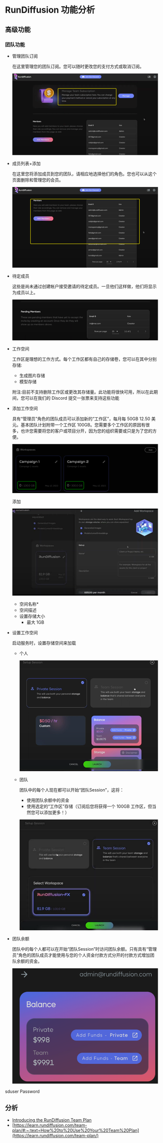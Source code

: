 # RunDiffusion 功能分析
## 高级功能
### 团队功能
- 管理团队订阅

	在这里管理您的团队订阅。您可以随时更改您的支付方式或取消订阅。

	![](./pic/rundiffusion-teamplan.png)
- 成员列表+添加

	在这里您将添加成员到您的团队，请相应地选择他们的角色。您也可以从这个页面删除和管理您的会员。
	
	![](./pic/rundiffusion-teamplan1.png)
- 待定成员

	这些是尚未通过创建帐户接受邀请的待定成员。一旦他们这样做，他们将显示为成员以上。
	
	![](./pic/rundiffusion-teamplan2.png)
- 工作空间

	工作区是理想的工作方式。每个工作区都有自己的存储卷，您可以在其中分别存储:
	
	- 生成图片存储
	- 模型存储

	附注:目前不支持删除工作区或更改其存储量。此功能将很快可用，所以在此期间，您可以在我们的 Discord 提交一张票来支持这些功能  
- 添加工作空间

	具有“管理员”角色的团队成员可以添加新的“工作区”，每月每 50GB 12.50 美元。基本团队计划附带一个工作区 100GB。您需要多个工作区的原因有很多，也许您需要将您的客户或项目分开，因为您的组织需要或只是为了您的方便。
	
	![](./pic/rundiffusion-addworkspace1.png)
	
	添加
	
	![](./pic/rundiffusion-addworkspace.png)
	
	- 空间名称*
	- 空间描述
	- 设置存储大小
		- 最大 1GB
- 设置工作空间

	启动服务时，设置存储空间来加载

	- 个人

		![](./pic/rundiffusion-setupworkspace1.png)  
	- 团队
	
		团队中的每个人现在都可以开始“团队Session”，这将：

		- 使用团队余额中的资金
		- 使用选定的“工作区”存储（订阅后您将获得一个 100GB 工作区，但当然您可以添加更多！）

		![](./pic/rundiffusion-setupworkspace.png) 
- 团队余额
	
	团队中的每个人都可以在开始“团队Session”时访问团队余额。只有具有“管理员”角色的团队成员才能使用与您的个人资金付款方式分开的付款方式增加团队余额的资金。 		 
	
	![](./pic/rundiffusion-balance.png)	



sduser
Password


		
## 分析
- [Introducing the RunDiffusion Team Plan](https://youtu.be/KkOci0wBtXk)
- [https://learn.rundiffusion.com/team-plan/#:~:text=How%20to%20Use%20Your%20Team%20Plan](https://learn.rundiffusion.com/team-plan/)			